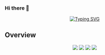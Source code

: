 ### Hi there 👋

<div align="center">
<a href="https://git.io/typing-svg"><img src="https://readme-typing-svg.demolab.com?font=Comic+Sans+MS&size=30&pause=1000&center=true&width=520&lines=I+am+a+Web+Developer;Over+10+years+of+Experience+in+Web." alt="Typing SVG" /></a>
</div>

## Overview
<div align="center"> 
  <img align="center" src="http://github-profile-summary-cards.vercel.app/api/cards/repos-per-language?username=shaangontia&theme=github" />
  <img align="center" src="http://github-profile-summary-cards.vercel.app/api/cards/most-commit-language?username=shaangontia&theme=github" />
  <img align="center" src="http://github-profile-summary-cards.vercel.app/api/cards/productive-time?username=shaangontia&theme=github&utcOffset=8" />
  <img align="center" src="http://github-profile-summary-cards.vercel.app/api/cards/stats?username=shaangontia&theme=github" />  
<div>


<!--
**shaangontia/shaangontia** is a ✨ _special_ ✨ repository because its `README.md` (this file) appears on your GitHub profile.

Here are some ideas to get you started:

- 🔭 I’m currently working on ...
- 🌱 I’m currently learning ...
- 👯 I’m looking to collaborate on ...
- 🤔 I’m looking for help with ...
- 💬 Ask me about ...
- 📫 How to reach me: ...
- 😄 Pronouns: ...
- ⚡ Fun fact: ...
-->
